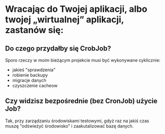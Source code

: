 # Wracając do Twojej aplikacji, albo twojej „wirtualnej” aplikacji, zastanów się:

## Do czego przydałby się CrobJob?
Sporo rzeczy w moim bieżącym projekcie musi być wykonywane cyklicznie:
- jakieś "sprawdzenia"
- robienie backupy
- migracje danych
- czyszczenie cacheow

## Czy widzisz bezpośrednie (bez CronJob) użycie Job?
Tak, przy zarządzaniu środowiskami testowymi, gdyż raz na jakiś czas muszę "odświeżyć środowisko" i zaakutalizować bazę danych.